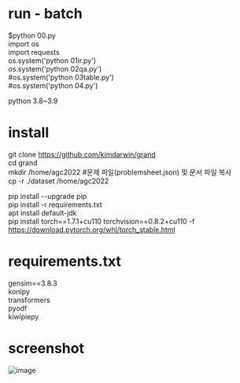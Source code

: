 # run - batch
$python 00.py  
import os  
import requests  
os.system('python 01ir.py')  
os.system('python 02qa.py')  
#os.system('python 03table.py')  
#os.system('python 04.py')  


python 3.8~3.9  
# install
git clone https://github.com/kimdarwin/grand  
cd grand  
mkdir /home/agc2022 #문제 파일(problemsheet.json) 및 문서 파일 복사  
cp -r ./dataset /home/agc2022

pip install --upgrade pip   
pip install -r requirements.txt  
apt install default-jdk  
pip install torch==1.7.1+cu110 torchvision==0.8.2+cu110 -f https://download.pytorch.org/whl/torch_stable.html  

# requirements.txt  
gensim==3.8.3  
konlpy  
transformers  
pyodf  
kiwipiepy  

# screenshot
![image](https://user-images.githubusercontent.com/2725508/205593856-6c7ad268-b22d-4296-be1a-d0fe7dd244dc.png)  


